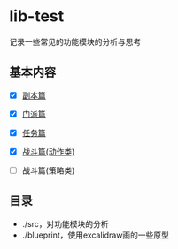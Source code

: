 # lib-test
 记录一些常见的功能模块的分析与思考

## 基本内容

* [x] [副本篇](./src/副本篇.md)

* [x] [门派篇](./src/门派篇.md)

* [x] [任务篇](./src/任务篇)

* [x] [战斗篇(动作类)](./src/战斗篇(动作类).md)

* [ ] 战斗篇(策略类)

## 目录

* ./src，对功能模块的分析
* ./blueprint，使用excalidraw画的一些原型
